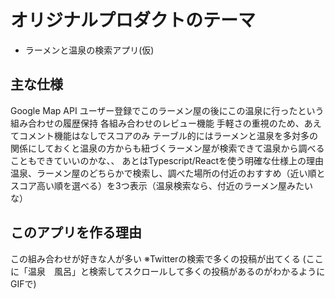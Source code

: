 # オリジナルプロダクトのテーマ

- ラーメンと温泉の検索アプリ(仮)

## 主な仕様
Google Map API
ユーザー登録でこのラーメン屋の後にこの温泉に行ったという組み合わせの履歴保持
各組み合わせのレビュー機能
手軽さの重視のため、あえてコメント機能はなしでスコアのみ
テーブル的にはラーメンと温泉を多対多の関係にしておくと温泉の方からも紐づくラーメン屋が検索できて温泉から調べることもできていいのかな、、
あとはTypescript/Reactを使う明確な仕様上の理由
温泉、ラーメン屋のどちらかで検索し、調べた場所の付近のおすすめ（近い順とスコア高い順を選べる）を3つ表示（温泉検索なら、付近のラーメン屋みたいな）


## このアプリを作る理由
この組み合わせが好きな人が多い
※Twitterの検索で多くの投稿が出てくる
(ここに「温泉　風呂」と検索してスクロールして多くの投稿があるのがわかるようにGIFで)